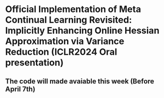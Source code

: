 # Official Implementation of Meta Continual Learning Revisited: Implicitly Enhancing Online Hessian Approximation via Variance Reduction (ICLR2024 Oral presentation)

## The code will made avaiable this week (Before April 7th)
